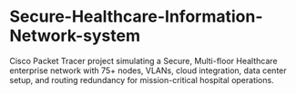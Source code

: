 # Secure-Healthcare-Information-Network-system
Cisco Packet Tracer project simulating a Secure, Multi-floor Healthcare enterprise network with 75+ nodes, VLANs, cloud integration, data center setup, and routing redundancy for mission-critical hospital operations.
